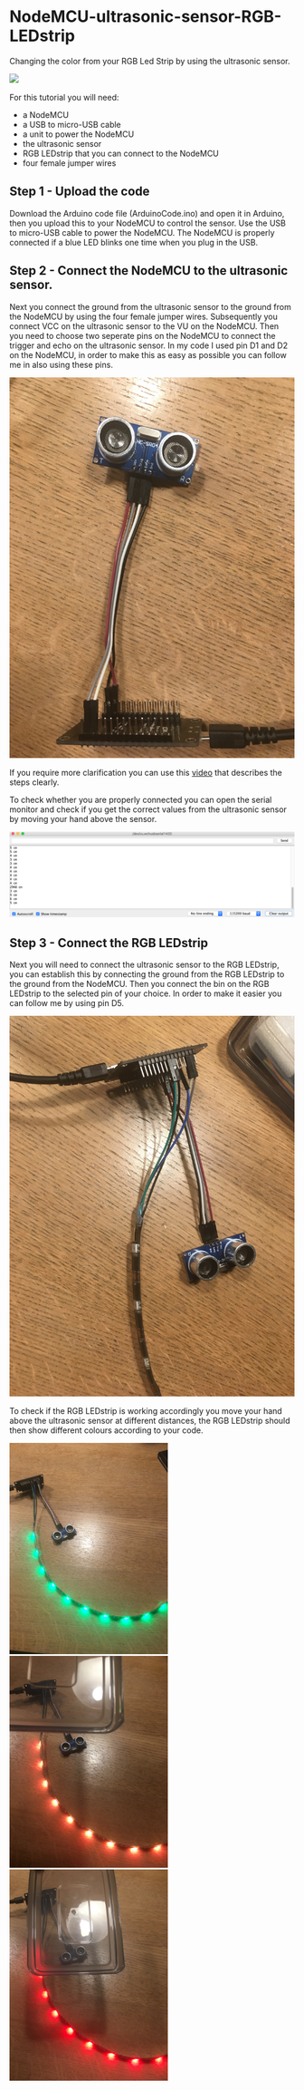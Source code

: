 # NodeMCU-ultrasonic-sensor-RGB-LEDstrip
Changing the color from your RGB Led Strip by using the ultrasonic sensor.

<img src="https://cdn-reichelt.de/bilder/web/xxl_ws/A300/DEBO_JT_ESP8266_01.png" width="400">

For this tutorial you will need:

- a NodeMCU
- a USB to micro-USB cable
- a unit to power the NodeMCU
- the ultrasonic sensor
- RGB LEDstrip that you can connect to the NodeMCU
- four female jumper wires


## Step 1 - Upload the code

Download the Arduino code file (ArduinoCode.ino) and open it in Arduino, then you upload this to your NodeMCU to control the sensor. Use the USB to micro-USB cable to power the NodeMCU. The NodeMCU is properly connected if a blue LED blinks one time when you plug in the USB. 

## Step 2 - Connect the NodeMCU to the ultrasonic sensor. 

Next you connect the ground from the ultrasonic sensor to the ground from the NodeMCU by using the four female jumper wires. Subsequently you connect VCC on the ultrasonic sensor to the VU on the NodeMCU. Then you need to choose two seperate pins on the NodeMCU to connect the trigger and echo on the ultrasonic sensor. In my code I used pin D1 and D2 on the NodeMCU, in order to make this as easy as possible you can follow me in also using these pins. 

![Serial monitor](UltrasonicSensor.JPG)

If you require more clarification you can use this [video](https://www.youtube.com/watch?v=7nxOZek1iGI) that describes the steps clearly.

To check whether you are properly connected you can open the serial monitor and check if you get the correct values from the ultrasonic sensor by moving your hand above the sensor.

![Serial monitor](SerialMonitor.png)
 

## Step 3 - Connect the RGB LEDstrip

Next you will need to connect the ultrasonic sensor to the RGB LEDstrip, you can establish this by connecting the ground from the RGB LEDstrip to the ground from the NodeMCU. Then you connect the bin on the RGB LEDstrip to the selected pin of your choice. In order to make it easier you can follow me by using pin D5. 

![Serial monitor](RGB_LEDstrip.JPG)

To check if the RGB LEDstrip is working accordingly you move your hand above the ultrasonic sensor at different distances, the RGB LEDstrip should then show different colours according to your code. 


<img src="Groen.JPG" width="280"> <img src="Oranje.JPG" width="280"> <img src="Rood.JPG" width="280">


